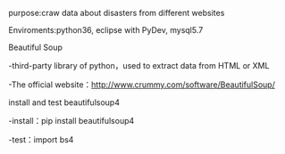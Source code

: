 purpose:craw data about disasters from different websites

Enviroments:python36, eclipse with PyDev, mysql5.7

Beautiful Soup

-third-party library of python，used to extract data from HTML or XML

-The official website：http://www.crummy.com/software/BeautifulSoup/

install and test beautifulsoup4

-install：pip install beautifulsoup4

-test：import bs4
